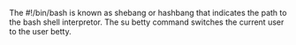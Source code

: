 The #!/bin/bash is known as shebang or hashbang that indicates the path to the bash shell interpretor.
The su betty command switches the current user to the user betty.  
